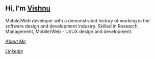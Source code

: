 ## Hi, I’m [Vishnu](https://github.com/VishnuTB)
Mobile/Web developer with a demonstrated history of working in the software design and development industry.
Skilled in Research, Management, Mobile/Web - UI/UX design and development.

_[About Me](https://about.me/vishnutb)_

_[LinkedIn](https://www.linkedin.com/in/vishnutb/)_

<!---
VishnuTB/VishnuTB is a ✨ special ✨ repository because its `README.md` (this file) appears on your GitHub profile.
You can click the Preview link to take a look at your changes.
--->
